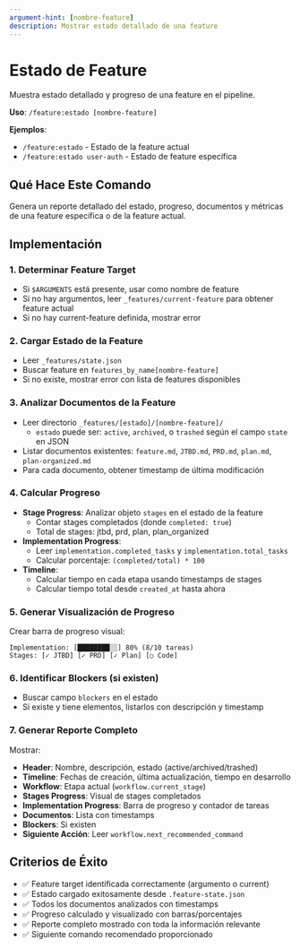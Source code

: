 ```yaml
---
argument-hint: [nombre-feature]
description: Mostrar estado detallado de una feature
---
```


# Estado de Feature

Muestra estado detallado y progreso de una feature en el pipeline.

**Uso**: `/feature:estado [nombre-feature]`

**Ejemplos**:
- `/feature:estado` - Estado de la feature actual
- `/feature:estado user-auth` - Estado de feature específica

## Qué Hace Este Comando

Genera un reporte detallado del estado, progreso, documentos y métricas de una feature específica o de la feature actual.

## Implementación

### 1. Determinar Feature Target
- Si `$ARGUMENTS` está presente, usar como nombre de feature
- Si no hay argumentos, leer `_features/current-feature` para obtener feature actual
- Si no hay current-feature definida, mostrar error

### 2. Cargar Estado de la Feature
- Leer `_features/state.json`
- Buscar feature en `features_by_name[nombre-feature]`
- Si no existe, mostrar error con lista de features disponibles

### 3. Analizar Documentos de la Feature
- Leer directorio `_features/[estado]/[nombre-feature]/`
  - `estado` puede ser: `active`, `archived`, o `trashed` según el campo `state` en JSON
- Listar documentos existentes: `feature.md`, `JTBD.md`, `PRD.md`, `plan.md`, `plan-organized.md`
- Para cada documento, obtener timestamp de última modificación

### 4. Calcular Progreso
- **Stage Progress**: Analizar objeto `stages` en el estado de la feature
  - Contar stages completados (donde `completed: true`)
  - Total de stages: jtbd, prd, plan, plan_organized
- **Implementation Progress**:
  - Leer `implementation.completed_tasks` y `implementation.total_tasks`
  - Calcular porcentaje: `(completed/total) * 100`
- **Timeline**:
  - Calcular tiempo en cada etapa usando timestamps de stages
  - Calcular tiempo total desde `created_at` hasta ahora

### 5. Generar Visualización de Progreso
Crear barra de progreso visual:
```
Implementation: [████████░░] 80% (8/10 tareas)
Stages: [✓ JTBD] [✓ PRD] [✓ Plan] [○ Code]
```

### 6. Identificar Blockers (si existen)
- Buscar campo `blockers` en el estado
- Si existe y tiene elementos, listarlos con descripción y timestamp

### 7. Generar Reporte Completo
Mostrar:
- **Header**: Nombre, descripción, estado (active/archived/trashed)
- **Timeline**: Fechas de creación, última actualización, tiempo en desarrollo
- **Workflow**: Etapa actual (`workflow.current_stage`)
- **Stages Progress**: Visual de stages completados
- **Implementation Progress**: Barra de progreso y contador de tareas
- **Documentos**: Lista con timestamps
- **Blockers**: Si existen
- **Siguiente Acción**: Leer `workflow.next_recommended_command`

## Criterios de Éxito

- ✅ Feature target identificada correctamente (argumento o current)
- ✅ Estado cargado exitosamente desde `.feature-state.json`
- ✅ Todos los documentos analizados con timestamps
- ✅ Progreso calculado y visualizado con barras/porcentajes
- ✅ Reporte completo mostrado con toda la información relevante
- ✅ Siguiente comando recomendado proporcionado
